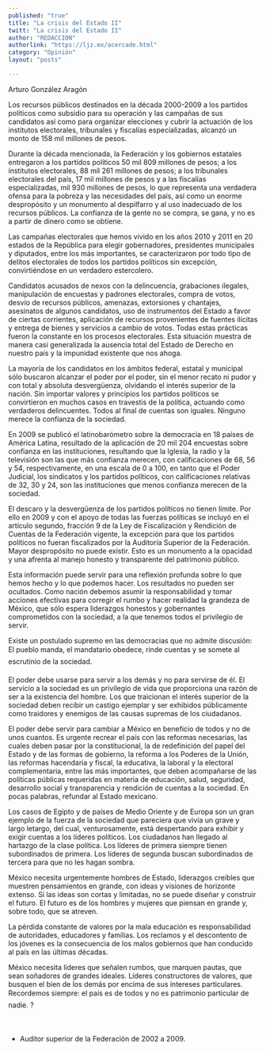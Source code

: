 ```yaml
---
published: "true"
title: "La crisis del Estado II"
twitt: "La crisis del Estado II"
author: "REDACCION"
authorlink: "https://ljz.mx/acercade.html"
category: "Opinión"
layout: "posts"

---
```



  Arturo González Aragón



Los recursos públicos destinados en la década 2000-2009 a los partidos políticos como subsidio para su operación y las campañas de sus candidatos así como para organizar elecciones y cubrir la actuación de los institutos electorales, tribunales y fiscalías especializadas, alcanzó un monto de 158 mil millones de pesos.  

  Durante la década mencionada, la Federación y los gobiernos estatales entregaron a los partidos políticos 50 mil 809 millones de pesos; a los institutos electorales, 88 mil 261 millones de pesos; a los tribunales electorales del país, 17 mil millones de pesos y a las fiscalías especializadas, mil 930 millones de pesos, lo que representa una verdadera ofensa para la pobreza y las necesidades del país, así como un enorme despropósito y un monumento al despilfarro y al uso inadecuado de los recursos públicos. La confianza de la gente no se compra, se gana, y no es a partir de dinero como se obtiene.



  Las campañas electorales que hemos vivido en los años 2010 y 2011 en 20 estados de la República para elegir gobernadores, presidentes municipales y diputados, entre los más importantes, se caracterizaron por todo tipo de delitos electorales de todos los partidos políticos sin excepción, convirtiéndose en un verdadero estercolero.



  Candidatos acusados de nexos con la delincuencia, grabaciones ilegales, manipulación de encuestas y padrones electorales, compra de votos, desvío de recursos públicos, amenazas, extorsiones y chantajes, asesinatos de algunos candidatos, uso de instrumentos del Estado a favor de ciertas corrientes, aplicación de recursos provenientes de fuentes ilícitas y entrega de bienes y servicios a cambio de votos. Todas estas prácticas fueron la constante en los procesos electorales. Esta situación muestra de manera casi generalizada la ausencia total del Estado de Derecho en nuestro país y la impunidad existente que nos ahoga.



  La mayoría de los candidatos en los ámbitos federal, estatal y municipal sólo buscaron alcanzar el poder por el poder, sin el menor recato ni pudor y con total y absoluta desvergüenza, olvidando el interés superior de la nación. Sin importar valores y principios los partidos políticos se convirtieron en muchos casos en travestis de la política, actuando como verdaderos delincuentes. Todos al final de cuentas son iguales. Ninguno merece la confianza de la sociedad.



  En 2009 se publicó el latinobarómetro sobre la democracia en 18 países de América Latina, resultado de la aplicación de 20 mil 204 encuestas sobre confianza en las instituciones, resultando que la Iglesia, la radio y la televisión son las que más confianza merecen, con calificaciones de 68, 56 y 54, respectivamente, en una escala de 0 a 100, en tanto que el Poder Judicial, los sindicatos y los partidos políticos, con calificaciones relativas de 32, 30 y 24, son las instituciones que menos confianza merecen de la sociedad.



  El descaro y la desvergüenza de los partidos políticos no tienen límite. Por ello en 2009 y con el apoyo de todas las fuerzas políticas se incluyó en el artículo segundo, fracción 9 de la Ley de Fiscalización y Rendición de Cuentas de la Federación vigente, la excepción para que los partidos políticos no fueran fiscalizados por la Auditoría Superior de la Federación. Mayor despropósito no puede existir. Esto es un monumento a la opacidad y una afrenta al manejo honesto y transparente del patrimonio público.



  Esta información puede servir para una reflexión profunda sobre lo que hemos hecho y lo que podemos hacer. Los resultados no pueden ser ocultados. Como nación debemos asumir la responsabilidad y tomar acciones efectivas para corregir el rumbo y hacer realidad la grandeza de México, que sólo espera liderazgos honestos y gobernantes comprometidos con la sociedad, a la que tenemos todos el privilegio de servir.



  Existe un postulado supremo en las democracias que no admite discusión: El pueblo manda, el mandatario obedece, rinde cuentas y se somete al escrutinio de la sociedad.



  El poder debe usarse para servir a los demás y no para servirse de él. El servicio a la sociedad es un privilegio de vida que proporciona una razón de ser a la existencia del hombre. Los que traicionan el interés superior de la sociedad deben recibir un castigo ejemplar y ser exhibidos públicamente como traidores y enemigos de las causas supremas de los ciudadanos.



  El poder debe servir para cambiar a México en beneficio de todos y no de unos cuantos. Es urgente recrear el país con las reformas necesarias, las cuales deben pasar por la constitucional, la de redefinición del papel del Estado y de las formas de gobierno, la reforma a los Poderes de la Unión, las reformas hacendaria y fiscal, la educativa, la laboral y la electoral complementaria, entre las más importantes, que deben acompañarse de las políticas públicas requeridas en materia de educación, salud, seguridad, desarrollo social y transparencia y rendición de cuentas a la sociedad. En pocas palabras, refundar al Estado mexicano.



  Los casos de Egipto y de países de Medio Oriente y de Europa son un gran ejemplo de la fuerza de la sociedad que pareciera que vivía un grave y largo letargo, del cual, venturosamente, está despertando para exhibir y exigir cuentas a los líderes políticos. Los ciudadanos han llegado al hartazgo de la clase política. Los líderes de primera siempre tienen subordinados de primera. Los líderes de segunda buscan subordinados de tercera para que no les hagan sombra.



  México necesita urgentemente hombres de Estado, liderazgos creíbles que muestren pensamientos en grande, con ideas y visiones de horizonte extenso. Si las ideas son cortas y limitadas, no se puede diseñar y construir el futuro. El futuro es de los hombres y mujeres que piensan en grande y, sobre todo, que se atreven.



  La pérdida constante de valores por la mala educación es responsabilidad de autoridades, educadores y familias. Los reclamos y el descontento de los jóvenes es la consecuencia de los malos gobiernos que han conducido al país en las últimas décadas.



  México necesita líderes que señalen rumbos, que marquen pautas, que sean soñadores de grandes ideales. Líderes constructores de valores, que busquen el bien de los demás por encima de sus intereses particulares. Recordemos siempre: el país es de todos y no es patrimonio particular de nadie. ?



   



  * Auditor superior de la Federación de 2002 a 2009.

